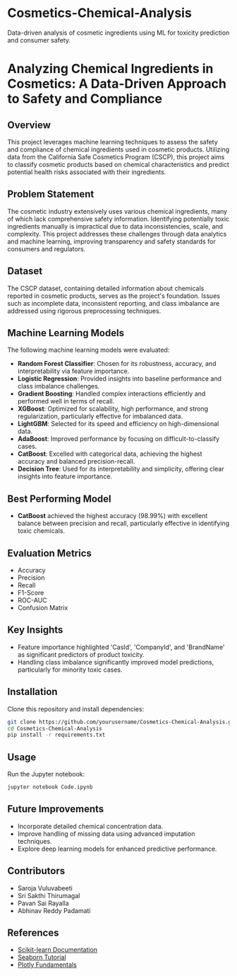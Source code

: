 # Cosmetics-Chemical-Analysis
Data-driven analysis of cosmetic ingredients using ML for toxicity prediction and consumer safety.
# Analyzing Chemical Ingredients in Cosmetics: A Data-Driven Approach to Safety and Compliance

## Overview
This project leverages machine learning techniques to assess the safety and compliance of chemical ingredients used in cosmetic products. Utilizing data from the California Safe Cosmetics Program (CSCP), this project aims to classify cosmetic products based on chemical characteristics and predict potential health risks associated with their ingredients.

## Problem Statement
The cosmetic industry extensively uses various chemical ingredients, many of which lack comprehensive safety information. Identifying potentially toxic ingredients manually is impractical due to data inconsistencies, scale, and complexity. This project addresses these challenges through data analytics and machine learning, improving transparency and safety standards for consumers and regulators.

## Dataset
The CSCP dataset, containing detailed information about chemicals reported in cosmetic products, serves as the project's foundation. Issues such as incomplete data, inconsistent reporting, and class imbalance are addressed using rigorous preprocessing techniques.

## Machine Learning Models
The following machine learning models were evaluated:
- **Random Forest Classifier**: Chosen for its robustness, accuracy, and interpretability via feature importance.
- **Logistic Regression**: Provided insights into baseline performance and class imbalance challenges.
- **Gradient Boosting**: Handled complex interactions efficiently and performed well in terms of recall.
- **XGBoost**: Optimized for scalability, high performance, and strong regularization, particularly effective for imbalanced data.
- **LightGBM**: Selected for its speed and efficiency on high-dimensional data.
- **AdaBoost**: Improved performance by focusing on difficult-to-classify cases.
- **CatBoost**: Excelled with categorical data, achieving the highest accuracy and balanced precision-recall.
- **Decision Tree**: Used for its interpretability and simplicity, offering clear insights into feature importance.

## Best Performing Model
- **CatBoost** achieved the highest accuracy (98.99%) with excellent balance between precision and recall, particularly effective in identifying toxic chemicals.

## Evaluation Metrics
- Accuracy
- Precision
- Recall
- F1-Score
- ROC-AUC
- Confusion Matrix

## Key Insights
- Feature importance highlighted 'CasId', 'CompanyId', and 'BrandName' as significant predictors of product toxicity.
- Handling class imbalance significantly improved model predictions, particularly for minority toxic cases.

## Installation
Clone this repository and install dependencies:
```bash
git clone https://github.com/yourusername/Cosmetics-Chemical-Analysis.git
cd Cosmetics-Chemical-Analysis
pip install -r requirements.txt
```

## Usage
Run the Jupyter notebook:
```bash
jupyter notebook Code.ipynb
```

## Future Improvements
- Incorporate detailed chemical concentration data.
- Improve handling of missing data using advanced imputation techniques.
- Explore deep learning models for enhanced predictive performance.

## Contributors
- Saroja Vuluvabeeti
- Sri Sakthi Thirumagal
- Pavan Sai Rayalla
- Abhinav Reddy Padamati

## References
- [Scikit-learn Documentation](https://scikit-learn.org/stable/)
- [Seaborn Tutorial](https://seaborn.pydata.org/tutorial.html)
- [Plotly Fundamentals](https://plotly.com/python/plotly-fundamentals/)

